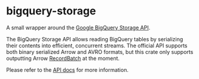 # bigquery-storage
A small wrapper around the [Google BigQuery Storage API](https://cloud.google.com/bigquery/docs/reference/storage).

The BigQuery Storage API allows reading BigQuery tables by serializing their contents into efficient, concurrent streams. The official API supports both binary serialized Arrow and AVRO formats, but this crate only supports outputting Arrow [RecordBatch](arrow::record_batch::RecordBatch) at the moment.

Please refer to the [API docs](https://docs.rs/bigquery-storage) for more information.
